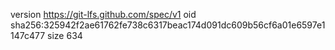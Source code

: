 version https://git-lfs.github.com/spec/v1
oid sha256:325942f2ae61762fe738c6317beac174d091dc609b56cf6a01e6597e1147c477
size 634
